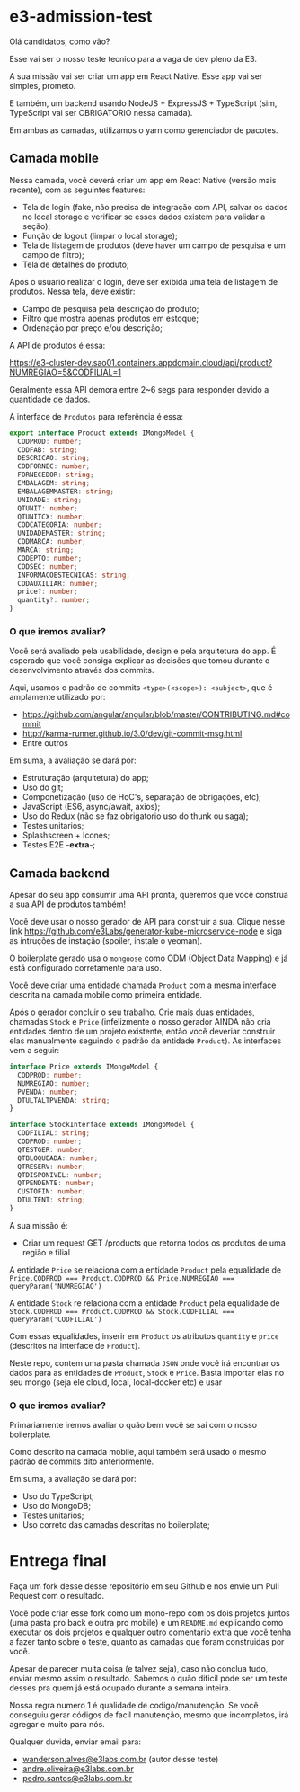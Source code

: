 # e3-admission-test

Olá candidatos, como vão?

Esse vai ser o nosso teste tecnico para a vaga de dev pleno da E3.

A sua missão vai ser criar um app em React Native. Esse app vai ser simples, prometo.

E também, um backend usando NodeJS + ExpressJS + TypeScript (sim, TypeScript vai ser OBRIGATORIO nessa camada).

Em ambas as camadas, utilizamos o yarn como gerenciador de pacotes.

## Camada mobile

Nessa camada, você deverá criar um app em React Native (versão mais recente), com as seguintes features:

- Tela de login (fake, não precisa de integração com API, salvar os dados no local storage e verificar se esses dados existem para validar a seção);
- Função de logout (limpar o local storage);
- Tela de listagem de produtos (deve haver um campo de pesquisa e um campo de filtro);
- Tela de detalhes do produto;

Após o usuario realizar o login, deve ser exibida uma tela de listagem de produtos. Nessa tela, deve existir:

- Campo de pesquisa pela descrição do produto;
- Filtro que mostra apenas produtos em estoque;
- Ordenação por preço e/ou descrição;

A API de produtos é essa:

https://e3-cluster-dev.sao01.containers.appdomain.cloud/api/product?NUMREGIAO=5&CODFILIAL=1

Geralmente essa API demora entre 2~6 segs para responder devido a quantidade de dados.

A interface de `Produtos` para referência é essa:

```typescript
export interface Product extends IMongoModel {
  CODPROD: number;
  CODFAB: string;
  DESCRICAO: string;
  CODFORNEC: number;
  FORNECEDOR: string;
  EMBALAGEM: string;
  EMBALAGEMMASTER: string;
  UNIDADE: string;
  QTUNIT: number;
  QTUNITCX: number;
  CODCATEGORIA: number;
  UNIDADEMASTER: string;
  CODMARCA: number;
  MARCA: string;
  CODEPTO: number;
  CODSEC: number;
  INFORMACOESTECNICAS: string;
  CODAUXILIAR: number;
  price?: number;
  quantity?: number;
}
```

### O que iremos avaliar?

Você será avaliado pela usabilidade, design e pela arquitetura do app. É esperado que você consiga explicar as decisões que tomou durante o desenvolvimento através dos commits.

Aqui, usamos o padrão de commits `<type>(<scope>): <subject>`, que é amplamente utilizado por:

- https://github.com/angular/angular/blob/master/CONTRIBUTING.md#commit
- http://karma-runner.github.io/3.0/dev/git-commit-msg.html
- Entre outros

Em suma, a avaliação se dará por:

- Estruturação (arquitetura) do app;
- Uso do git;
- Componetização (uso de HoC's, separação de obrigações, etc);
- JavaScript (ES6, async/await, axios);
- Uso do Redux (não se faz obrigatorio uso do thunk ou saga);
- Testes unitarios;
- Splashscreen + Icones;
- Testes E2E -**extra**-;

## Camada backend

Apesar do seu app consumir uma API pronta, queremos que você construa a sua API de produtos também!

Você deve usar o nosso gerador de API para construir a sua. Clique nesse link https://github.com/e3Labs/generator-kube-microservice-node e siga as intruções de instação (spoiler, instale o yeoman).

O boilerplate gerado usa o `mongoose` como ODM (Object Data Mapping) e já está configurado corretamente para uso.

Você deve criar uma entidade chamada `Product` com a mesma interface descrita na camada mobile como primeira entidade.

Após o gerador concluir o seu trabalho. Crie mais duas entidades, chamadas `Stock` e `Price` (infelizmente o nosso gerador AINDA não cria entidades dentro de um projeto existente, então você deveriar construir elas manualmente seguindo o padrão da entidade `Product`). As interfaces vem a seguir:

```typescript
interface Price extends IMongoModel {
  CODPROD: number;
  NUMREGIAO: number;
  PVENDA: number;
  DTULTALTPVENDA: string;
}

interface StockInterface extends IMongoModel {
  CODFILIAL: string;
  CODPROD: number;
  QTESTGER: number;
  QTBLOQUEADA: number;
  QTRESERV: number;
  QTDISPONIVEL: number;
  QTPENDENTE: number;
  CUSTOFIN: number;
  DTULTENT: string;
}
```

A sua missão é:

- Criar um request GET /products que retorna todos os produtos de uma região e filial

A entidade `Price` se relaciona com a entidade `Product` pela equalidade de `Price.CODPROD === Product.CODPROD && Price.NUMREGIAO === queryParam('NUMREGIAO')`

A entidade `Stock` re relaciona com a entidade `Product` pela equalidade de `Stock.CODPROD === Product.CODPROD && Stock.CODFILIAL === queryParam('CODFILIAL')`

Com essas equalidades, inserir em `Product` os atributos `quantity` e `price` (descritos na interface de `Product`).

Neste repo, contem uma pasta chamada `JSON` onde você irá encontrar os dados para as entidades de `Product`, `Stock` e `Price`. Basta importar elas no seu mongo (seja ele cloud, local, local-docker etc) e usar

### O que iremos avaliar?

Primariamente iremos avaliar o quão bem você se sai com o nosso boilerplate.

Como descrito na camada mobile, aqui também será usado o mesmo padrão de commits dito anteriormente.

Em suma, a avaliação se dará por:

- Uso do TypeScript;
- Uso do MongoDB;
- Testes unitarios;
- Uso correto das camadas descritas no boilerplate;

# Entrega final

Faça um fork desse desse repositório em seu Github e nos envie um Pull Request com o resultado.

Você pode criar esse fork como um mono-repo com os dois projetos juntos (uma pasta pro back e outra pro mobile) e um `README.md` explicando como executar os dois projetos e qualquer outro comentário extra que você tenha a fazer tanto sobre o teste, quanto as camadas que foram construidas por você.

Apesar de parecer muita coisa (e talvez seja), caso não conclua tudo, enviar mesmo assim o resultado. Sabemos o quão dificil pode ser um teste desses pra quem já está ocupado durante a semana inteira.

Nossa regra numero 1 é qualidade de codigo/manutenção. Se você conseguiu gerar códigos de facil manutenção, mesmo que incompletos, irá agregar e muito para nós.

Qualquer duvida, enviar email para:

- wanderson.alves@e3labs.com.br (autor desse teste)
- andre.oliveira@e3labs.com.br
- pedro.santos@e3labs.com.br